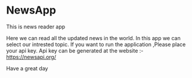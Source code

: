 # NewsApp
This is news reader app

Here we can read all the updated news in the world.
In this app we can select our intrested topic.
If you want to run the application ,Please place your api key.
Api key can be generated at the website :- https://newsapi.org/

Have a great day

